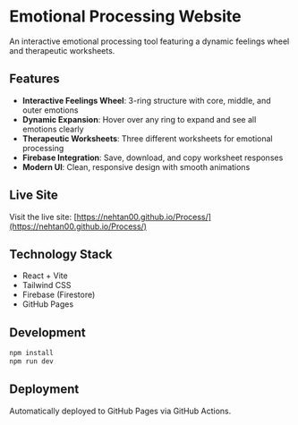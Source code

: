 # Emotional Processing Website

An interactive emotional processing tool featuring a dynamic feelings wheel and therapeutic worksheets.

## Features

- **Interactive Feelings Wheel**: 3-ring structure with core, middle, and outer emotions
- **Dynamic Expansion**: Hover over any ring to expand and see all emotions clearly
- **Therapeutic Worksheets**: Three different worksheets for emotional processing
- **Firebase Integration**: Save, download, and copy worksheet responses
- **Modern UI**: Clean, responsive design with smooth animations

## Live Site

Visit the live site: [https://nehtan00.github.io/Process/](https://nehtan00.github.io/Process/)

## Technology Stack

- React + Vite
- Tailwind CSS
- Firebase (Firestore)
- GitHub Pages

## Development

```bash
npm install
npm run dev
```

## Deployment

Automatically deployed to GitHub Pages via GitHub Actions.
